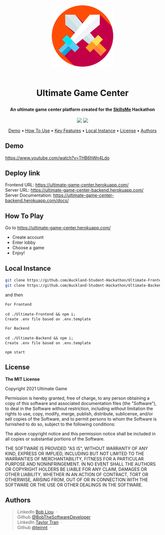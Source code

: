 <h1 align="center">
	<br>
	<a height="200" href="#" target="_blank" alt="Link to application"><img src="https://github.com/Auckland-Student-Hackathon/Ultimate-Frontend/blob/main/swords.png" alt="Ultimate Game Center - Image" width="200" height="200"></a>
	<br>
	<br>
	<p>Ultimate Game Center</p>
</h1>

<h4 align="center">An ultimate game center platform created for the <a href="#" target="_blank" alt="Link to skills me">SkillsMe</a> Hackathon</h4>

<p align="center">
		<img src="https://img.shields.io/badge/Hackathon-Ready-brightgreen">
		<img src="https://img.shields.io/badge/react-17.0.2-ff69b4">
</p>

<p align="center">
		<a href="#demo">Demo</a> •
		<a href="#how-to-use">How To Use</a> •
		<a href="#key-features">Key Features</a> •
		<a href="#local-instance">Local Instance</a> •
		<a href="#license">License</a> •
		<a href="#authors">Authors</a>
</p>

## Demo

https://www.youtube.com/watch?v=THB6hWn4Ldo

## Deploy link

Frontend URL: https://ultimate-game-center.herokuapp.com/ <br />
Server URL: https://ultimate-game-center-backend.herokuapp.com/ <br />
Server Documentation: https://ultimate-game-center-backend.herokuapp.com/docs/

## How To Play

Go to https://ultimate-game-center.herokuapp.com/

- Create account
- Enter lobby
- Choose a game
- Enjoy!

## Local Instance

```sh
git clone https://github.com/Auckland-Student-Hackathon/Ultimate-Frontend.git
git clone https://github.com/Auckland-Student-Hackathon/Ultimate-Backend.git
```

and then

```
For Frontend

cd ./Ultimate-Frontend && npm i;
Create .env file based on .env.template
```

```
For Backend

cd ./Ultimate-Backend && npm i;
Create .env file based on .env.template
```

```
npm start
```

## License

<p> 
<strong>The MIT License</strong><br>

Copyright 2021 Ultimate Game

Permission is hereby granted, free of charge, to any person obtaining a copy of this software and associated documentation files (the "Software"), to deal in the Software without restriction, including without limitation the rights to use, copy, modify, merge, publish, distribute, sublicense, and/or sell copies of the Software, and to permit persons to whom the Software is furnished to do so, subject to the following conditions:

The above copyright notice and this permission notice shall be included in all copies or substantial portions of the Software.

THE SOFTWARE IS PROVIDED "AS IS", WITHOUT WARRANTY OF ANY KIND, EXPRESS OR IMPLIED, INCLUDING BUT NOT LIMITED TO THE WARRANTIES OF MERCHANTABILITY, FITNESS FOR A PARTICULAR PURPOSE AND NONINFRINGEMENT. IN NO EVENT SHALL THE AUTHORS OR COPYRIGHT HOLDERS BE LIABLE FOR ANY CLAIM, DAMAGES OR OTHER LIABILITY, WHETHER IN AN ACTION OF CONTRACT, TORT OR OTHERWISE, ARISING FROM, OUT OF OR IN CONNECTION WITH THE SOFTWARE OR THE USE OR OTHER DEALINGS IN THE SOFTWARE.

</p>

## Authors

> LinkedIn [Bob Liou](https://www.linkedin.com/in/bob-liou/) &nbsp;&middot;&nbsp; <br />
> Github [@BobTheSoftwareDeveloper](https://github.com/BobTheSoftwareDeveloper) <br />
> LinkedIn [Taylor Tran](www.linkedin.com/in/taylor-tran-0024) &nbsp;&middot;&nbsp;<br />
> Github [@teinnt](https://github.com/teinnt) &nbsp;&middot;&nbsp;<br />
